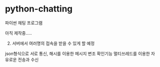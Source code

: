 # python-chatting
파이썬 채팅 프로그램

아직 제작중.....

2. 서버에서 여러명의 접속을 받을 수 있게 할 예정


json형식으로 서로 통신, 해시를 이용한 메시지 변조 확인기능
멀티쓰레드를 이용한 자유로운 전송과 수신
